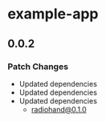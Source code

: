 # example-app

## 0.0.2

### Patch Changes

- Updated dependencies
- Updated dependencies
- Updated dependencies
  - radiohand@0.1.0
